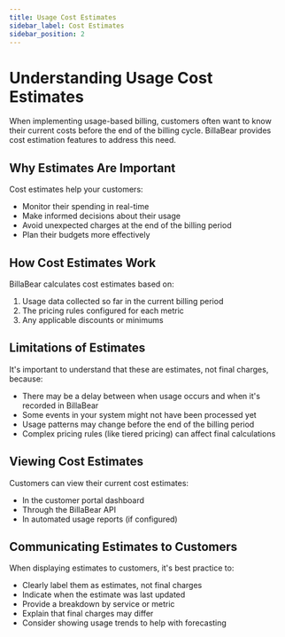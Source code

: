```yaml
---
title: Usage Cost Estimates
sidebar_label: Cost Estimates
sidebar_position: 2
---
```


# Understanding Usage Cost Estimates

When implementing usage-based billing, customers often want to know their current costs before the end of the billing cycle. BillaBear provides cost estimation features to address this need.

## Why Estimates Are Important

Cost estimates help your customers:
- Monitor their spending in real-time
- Make informed decisions about their usage
- Avoid unexpected charges at the end of the billing period
- Plan their budgets more effectively

## How Cost Estimates Work

BillaBear calculates cost estimates based on:
1. Usage data collected so far in the current billing period
2. The pricing rules configured for each metric
3. Any applicable discounts or minimums

## Limitations of Estimates

It's important to understand that these are estimates, not final charges, because:
- There may be a delay between when usage occurs and when it's recorded in BillaBear
- Some events in your system might not have been processed yet
- Usage patterns may change before the end of the billing period
- Complex pricing rules (like tiered pricing) can affect final calculations

## Viewing Cost Estimates

Customers can view their current cost estimates:
- In the customer portal dashboard
- Through the BillaBear API
- In automated usage reports (if configured)

## Communicating Estimates to Customers

When displaying estimates to customers, it's best practice to:
- Clearly label them as estimates, not final charges
- Indicate when the estimate was last updated
- Provide a breakdown by service or metric
- Explain that final charges may differ
- Consider showing usage trends to help with forecasting
